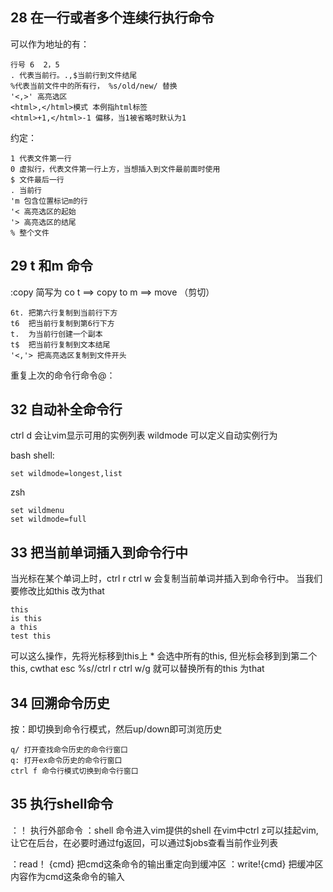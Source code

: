 ## 28 在一行或者多个连续行执行命令
可以作为地址的有：
```vim
行号 6  2，5
. 代表当前行。.,$当前行到文件结尾
%代表当前文件中的所有行， %s/old/new/ 替换
'<,>' 高亮选区
<html>,</html>模式 本例指html标签
<html>+1,</html>-1 偏移，当1被省略时默认为1
```
约定：
```vim
1 代表文件第一行
0 虚拟行，代表文件第一行上方，当想插入到文件最前面时使用
$ 文件最后一行
. 当前行
'm 包含位置标记m的行
'< 高亮选区的起始
'> 高亮选区的结尾
% 整个文件
```

## 29 t 和m 命令
:copy 简写为 co
t ==> copy to
m ==> move  （剪切）
```vim
6t. 把第六行复制到当前行下方
t6  把当前行复制到第6行下方
t.  为当前行创建一个副本
t$  把当前行复制到文本结尾
'<,'> 把高亮选区复制到文件开头
```
重复上次的命令行命令@：

## 32 自动补全命令行
ctrl d 会让vim显示可用的实例列表
wildmode 可以定义自动实例行为

bash shell:
```vim
set wildmode=longest,list
```
zsh
```vim
set wildmenu
set wildmode=full
```

## 33 把当前单词插入到命令行中
当光标在某个单词上时，ctrl r ctrl w 会复制当前单词并插入到命令行中。
当我们要修改比如this 改为that
```vim
this
is this
a this
test this
```
可以这么操作，先将光标移到this上 * 会选中所有的this, 但光标会移到到第二个this, cwthat esc
%s//ctrl r ctrl w/g 就可以替换所有的this 为that


## 34 回溯命令历史 
按：即切换到命令行模式，然后up/down即可浏览历史
```vim
q/ 打开查找命令历史的命令行窗口
q: 打开ex命令历史的命令行窗口
ctrl f 命令行模式切换到命令行窗口
```

## 35 执行shell命令
：！ 执行外部命令
：shell 命令进入vim提供的shell
在vim中ctrl z可以挂起vim,让它在后台，在必要时通过fg返回，可以通过$jobs查看当前作业列表

：read！ {cmd} 把cmd这条命令的输出重定向到缓冲区
：write!{cmd} 把缓冲区内容作为cmd这条命令的输入
